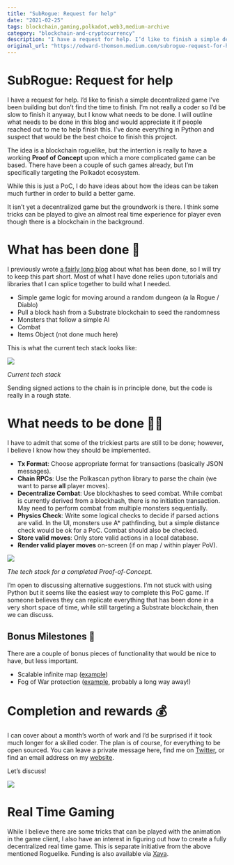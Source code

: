 ```yaml
---
title: "SubRogue: Request for help"
date: "2021-02-25"
tags: blockchain,gaming,polkadot,web3,medium-archive
category: "blockchain-and-cryptocurrency"
description: "I have a request for help. I’d like to finish a simple decentralized game I’ve been building"
original_url: "https://edward-thomson.medium.com/subrogue-request-for-help-cb770dd83eac"
---
```


# SubRogue: Request for help

I have a request for help. I’d like to finish a simple decentralized game I’ve been building but don’t find the time to finish. I’m not really a coder so I’d be slow to finish it anyway, but I know what needs to be done. I will outline what needs to be done in this blog and would appreciate it if people reached out to me to help finish this. I’ve done everything in Python and suspect that would be the best choice to finish this project.

The idea is a blockchain roguelike, but the intention is really to have a working **Proof of Concept** upon which a more complicated game can be based. There have been a couple of such games already, but I’m specifically targeting the Polkadot ecosystem.

While this is just a PoC, I do have ideas about how the ideas can be taken much further in order to build a better game.

It isn’t yet a decentralized game but the groundwork is there. I think some tricks can be played to give an almost real time experience for player even though there is a blockchain in the background.

# What has been done 🔨

I previously wrote [a fairly long blog](https://medium.com/@edward.thomson/subrogue-the-build-so-far-ca39edb4edc3) about what has been done, so I will try to keep this part short. Most of what I have done relies upon tutorials and libraries that I can splice together to build what I needed.

-   Simple game logic for moving around a random dungeon (a la Rogue / Diablo)
-   Pull a block hash from a Substrate blockchain to seed the randomness
-   Monsters that follow a simple AI
-   Combat
-   Items Object (not done much here)

This is what the current tech stack looks like:

![](/images/1*OINtLVOXiD1Ow9RNfKA9qA.png)

*Current tech stack*

Sending signed actions to the chain is in principle done, but the code is really in a rough state.

# What needs to be done 👨‍🔧

I have to admit that some of the trickiest parts are still to be done; however, I believe I know how they should be implemented.

-   **Tx Format**: Choose appropriate format for transactions (basically JSON messages).
-   **Chain RPCs**: Use the Polkascan python library to parse the chain (we want to parse **all** player moves).
-   **Decentralize Combat**: Use blockhashes to seed combat. While combat is currently derived from a blockhash, there is no initiation transaction. May need to perform combat from multiple monsters sequentially.
-   **Physics Check**: Write some logical checks to decide if parsed actions are valid. In the UI, monsters use A\* pathfinding, but a simple distance check would be ok for a PoC. Combat should also be checked.
-   **Store valid moves**: Only store valid actions in a local database.
-   **Render valid player moves** on-screen (if on map / within player PoV).

![](/images/1*Buc-Cvr7aGrtfBVsrMGUVQ.png)

*The tech stack for a completed Proof-of-Concept.*

I’m open to discussing alternative suggestions. I’m not stuck with using Python but it seems like the easiest way to complete this PoC game. If someone believes they can replicate everything that has been done in a very short space of time, while still targeting a Substrate blockchain, then we can discuss.

## Bonus Milestones 🚀

There are a couple of bonus pieces of functionality that would be nice to have, but less important.

-   Scalable infinite map ([example](https://medium.com/@edward.thomson/on-infinite-multi-user-dungeons-4ef13d275a35))
-   Fog of War protection ([example](https://medium.com/@edward.thomson/preventing-cheaters-in-fog-of-war-games-69f202fbe107), probably a long way away!)

# Completion and rewards 💰

I can cover about a month’s worth of work and I’d be surprised if it took much longer for a skilled coder. The plan is of course, for everything to be open sourced. You can leave a private message here, find me on [Twitter](https://twitter.com/EAThomson/), or find an email address on my [website](https://edthomson.com/).

Let’s discuss!

![](/images/0*Ps6HmQuHjYpF8P_7.png)

# Real Time Gaming

While I believe there are some tricks that can be played with the animation in the game client, I also have an interest in figuring out how to create a fully decentralized real time game. This is separate initiative from the above mentioned Roguelike. Funding is also available via [Xaya](https://xaya.io/).